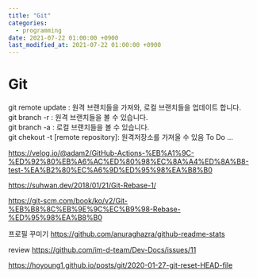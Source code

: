 ```yaml
---
title: "Git"
categories: 
  - programming
date: 2021-07-22 01:00:00 +0900
last_modified_at: 2021-07-22 01:00:00 +0900
---
```


# Git

git remote update : 원격 브랜치들을 가져와, 로컬 브랜치들을 업데이트 합니다.  
git branch -r : 원격 브랜치들을 볼 수 있습니다.  
git branch -a : 로컬 브랜치들을 볼 수 있습니다.  
git chekout -t [remote repository]: 원격저장소를 가져올 수 있음
To Do ...

https://velog.io/@adam2/GitHub-Actions-%EB%A1%9C-%ED%92%80%EB%A6%AC%ED%80%98%EC%8A%A4%ED%8A%B8-test-%EA%B2%80%EC%A6%9D%ED%95%98%EA%B8%B0


https://suhwan.dev/2018/01/21/Git-Rebase-1/

https://git-scm.com/book/ko/v2/Git-%EB%B8%8C%EB%9E%9C%EC%B9%98-Rebase-%ED%95%98%EA%B8%B0

프로필 꾸미기
https://github.com/anuraghazra/github-readme-stats

review
https://github.com/im-d-team/Dev-Docs/issues/11



https://hoyoung1.github.io/posts/git/2020-01-27-git-reset-HEAD-file